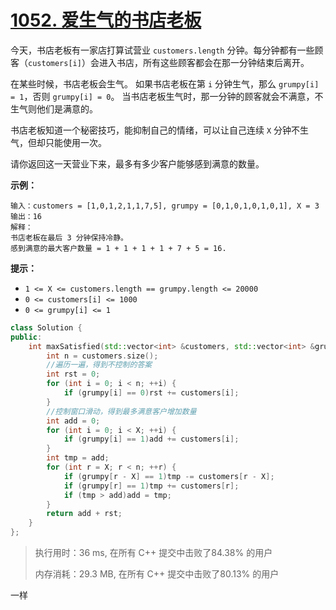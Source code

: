 # [1052. 爱生气的书店老板](https://leetcode-cn.com/problems/grumpy-bookstore-owner/)

今天，书店老板有一家店打算试营业 `customers.length` 分钟。每分钟都有一些顾客（`customers[i]`）会进入书店，所有这些顾客都会在那一分钟结束后离开。

在某些时候，书店老板会生气。 如果书店老板在第 `i` 分钟生气，那么 `grumpy[i] = 1`，否则 `grumpy[i] = 0`。 当书店老板生气时，那一分钟的顾客就会不满意，不生气则他们是满意的。

书店老板知道一个秘密技巧，能抑制自己的情绪，可以让自己连续 `X` 分钟不生气，但却只能使用一次。

请你返回这一天营业下来，最多有多少客户能够感到满意的数量。


**示例：**

```
输入：customers = [1,0,1,2,1,1,7,5], grumpy = [0,1,0,1,0,1,0,1], X = 3
输出：16
解释：
书店老板在最后 3 分钟保持冷静。
感到满意的最大客户数量 = 1 + 1 + 1 + 1 + 7 + 5 = 16.
```

 

**提示：**

- `1 <= X <= customers.length == grumpy.length <= 20000`
- `0 <= customers[i] <= 1000`
- `0 <= grumpy[i] <= 1`

```c++
class Solution {
public:
    int maxSatisfied(std::vector<int> &customers, std::vector<int> &grumpy, int X) {
        int n = customers.size();
        //遍历一遍，得到不控制的答案
        int rst = 0;
        for (int i = 0; i < n; ++i) {
            if (grumpy[i] == 0)rst += customers[i];
        }
        //控制窗口滑动，得到最多满意客户增加数量
        int add = 0;
        for (int i = 0; i < X; ++i) {
            if (grumpy[i] == 1)add += customers[i];
        }
        int tmp = add;
        for (int r = X; r < n; ++r) {
            if (grumpy[r - X] == 1)tmp -= customers[r - X];
            if (grumpy[r] == 1)tmp += customers[r];
            if (tmp > add)add = tmp;
        }
        return add + rst;
    }
};
```

> 执行用时：36 ms, 在所有 C++ 提交中击败了84.38% 的用户
>
> 内存消耗：29.3 MB, 在所有 C++ 提交中击败了80.13% 的用户

一样




